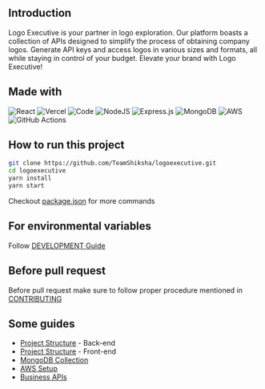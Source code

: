 ## Introduction

Logo Executive is your partner in logo exploration. Our platform boasts a
collection of APIs designed to simplify the process of obtaining company logos.
Generate API keys and access logos in various sizes and formats, all while
staying in control of your budget. Elevate your brand with Logo Executive!

## Made with

![React](https://img.shields.io/badge/react-%2320232a.svg?style=for-the-badge&logo=react&logoColor=%2361DAFB)
![Vercel](https://img.shields.io/badge/vercel-%23000000.svg?style=for-the-badge&logo=vercel&logoColor=white)
![Code](https://img.shields.io/badge/Visual_Studio_Code-0078D4?style=for-the-badge&logo=visual%20studio%20code&logoColor=white)
![NodeJS](https://img.shields.io/badge/node.js-6DA55F?style=for-the-badge&logo=node.js&logoColor=white)
![Express.js](https://img.shields.io/badge/express.js-%23404d59.svg?style=for-the-badge&logo=express&logoColor=%2361DAFB)
![MongoDB](https://img.shields.io/badge/mongodb-%2347A248.svg?style=for-the-badge&logo=mongodb&logoColor=green)
![AWS](https://img.shields.io/badge/AWS-%23FF9900.svg?style=for-the-badge&logo=amazon-aws&logoColor=white)
![GitHub Actions](https://img.shields.io/badge/github%20actions-%232671E5.svg?style=for-the-badge&logo=githubactions&logoColor=white)

## How to run this project

```sh
git clone https://github.com/TeamShiksha/logoexecutive.git
cd logoexecutive
yarn install
yarn start
```

Checkout [package.json](../package.json) for more commands

## For environmental variables
Follow [DEVELOPMENT Guide](DEVELOPMENT.md)

## Before pull request
Before pull request make sure to follow proper procedure mentioned in [CONTRIBUTING](CONTRIBUTING.md)

## Some guides
- [Project Structure](./guides/BACKEND.md) - Back-end
- [Project Structure](./guides/FRONTEND.md) - Front-end
- [MongoDB Collection](./guides/COLLECTIONS.md)
- [AWS Setup](./guides/CLOUDFORMATION.md)
- [Business APIs](./guides/BUSINESSAPI.md)

